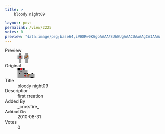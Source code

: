 ```yaml
---
title: >
    bloody night09

layout: post
permalink: /view/2225
votes: 0
preview: "data:image/png;base64,iVBORw0KGgoAAAANSUhEUgAAACUAAAAgCAIAAAAaMSbnAAAABnRSTlMA/wD/AP5AXyvrAAABDklEQVRIie2WPQ6CQBCFH2LrOUxo1wPYWnoImYQDkYweglIOQKmtieewRiw2rpthVDArFvKKzf7y8WZnWaKmueKu7XYHTWm6UfuFuiyfdHlQQEkeEdnSVcLypqLNzK70K6E0tD/JE4aC+5Px/BLGaej8jPpaEWfx2Zm7FNkqqfenGMBsnbv+r/i7FJmtrJJaDOn7Z4gWAD7aSAubrXOcySIrb1TxR0QL4AAc+p+HBwyo5rw/xTakT3mGyPfEzKYz0oe1mzpPIA3RsU9IX8N03pHZYXrBnCxsWcpkQTtfPgMIEqyzUtkIPT99i90loqcu/8X9524DX+Lt1Dlvh9pzBv9+/tn/y8gbeSNv5IXSDUGuhE3T1Bj9AAAAAElFTkSuQmCC"
---
```

<dl class="side-by-side">
<dt>Preview</dt>
<dd>
    <img class="preview" src="data:image/png;base64,iVBORw0KGgoAAAANSUhEUgAAACUAAAAgCAIAAAAaMSbnAAAABnRSTlMA/wD/AP5AXyvrAAABDklEQVRIie2WPQ6CQBCFH2LrOUxo1wPYWnoImYQDkYweglIOQKmtieewRiw2rpthVDArFvKKzf7y8WZnWaKmueKu7XYHTWm6UfuFuiyfdHlQQEkeEdnSVcLypqLNzK70K6E0tD/JE4aC+5Px/BLGaej8jPpaEWfx2Zm7FNkqqfenGMBsnbv+r/i7FJmtrJJaDOn7Z4gWAD7aSAubrXOcySIrb1TxR0QL4AAc+p+HBwyo5rw/xTakT3mGyPfEzKYz0oe1mzpPIA3RsU9IX8N03pHZYXrBnCxsWcpkQTtfPgMIEqyzUtkIPT99i90loqcu/8X9524DX+Lt1Dlvh9pzBv9+/tn/y8gbeSNv5IXSDUGuhE3T1Bj9AAAAAElFTkSuQmCC">
</dd>
<dt>Original</dt>
<dd>
    <img class="preview" src="data:image/png;base64,iVBORw0KGgoAAAANSUhEUgAAAEAAAAAgCAYAAACinX6EAAABMUlEQVR42u2Y4Q3CIBCFL3EklnASBnAOF+hO/HUeLNCrJ6VAE2g9vCYvBTQx7+u7owgAYHPSWlsLymuaJi+/NgvnOQGDKwvAmVAqmJ8XFhjhjutDAwgJWIyv47AeGd2AGwfALDTsAaxjNT6A7+irNQFx/AcHoKISUJsmOHQJfFIQzOOartgJ2ANwUd9sgQQCewA1JnpKAHAAgE2NNjja6CQBkoA/SUC8x0sJCAABcDqQUmk2AdCi1vfOBqnPjhgo/Y4AGKEEnvebbfXA2AFw5l8P8Hen7k3218wjAITAGoDZ6QE5826MAJzYAkDjZlEOQirurEvAkPMCAqDrZ5m/FAA1TecpAL3MX56A3JNPAUDzpuGB6/ImWAOAqvR9dtugaXx8FgAjvwjV/hFzZC4ACtcbLq3U4y7a4MkAAAAASUVORK5CYII=">
</dd>
<dt>Title</dt>
<dd>bloody night09</dd>
<dt>Description</dt>
<dd>first creation</dd>
<dt>Added By</dt>
<dd>_crossfire_</dd>
<dt>Added On</dt>
<dd>2010-08-31</dd>
<dt>Votes</dt>
<dd>0</dd>
</dl>

